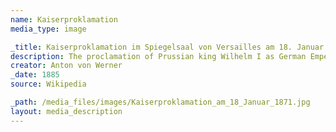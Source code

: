 ```yaml
---
name: Kaiserproklamation
media_type: image

_title: Kaiserproklamation im Spiegelsaal von Versailles am 18. Januar 1871
description: The proclamation of Prussian king Wilhelm I as German Emperor at Versailles in 1871.
creator: Anton von Werner
_date: 1885
source: Wikipedia

_path: /media_files/images/Kaiserproklamation_am_18_Januar_1871.jpg
layout: media_description
---
```

